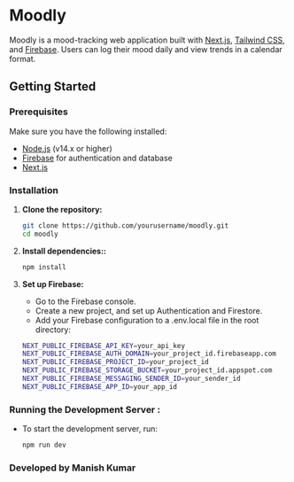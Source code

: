 # Moodly

Moodly is a mood-tracking web application built with [Next.js](https://nextjs.org/), [Tailwind CSS](https://tailwindcss.com/), and [Firebase](https://firebase.google.com/). Users can log their mood daily and view trends in a calendar format.

## Getting Started

### Prerequisites

Make sure you have the following installed:

- [Node.js](https://nodejs.org/) (v14.x or higher)
- [Firebase](https://firebase.google.com/) for authentication and database
- [Next.js](https://nextjs.org/)

### Installation

1. **Clone the repository:**

   ```bash
   git clone https://github.com/yourusername/moodly.git
   cd moodly
   ``` 
2. **Install dependencies::**

   ```bash
   npm install
   ```

3. **Set up Firebase:**

    - Go to the Firebase console.
    - Create a new project, and set up Authentication and Firestore.
    - Add your Firebase configuration to a .env.local file in the root directory:

    ```bash
    NEXT_PUBLIC_FIREBASE_API_KEY=your_api_key
    NEXT_PUBLIC_FIREBASE_AUTH_DOMAIN=your_project_id.firebaseapp.com
    NEXT_PUBLIC_FIREBASE_PROJECT_ID=your_project_id
    NEXT_PUBLIC_FIREBASE_STORAGE_BUCKET=your_project_id.appspot.com
    NEXT_PUBLIC_FIREBASE_MESSAGING_SENDER_ID=your_sender_id
    NEXT_PUBLIC_FIREBASE_APP_ID=your_app_id
    ```

### Running the Development Server :

- To start the development server, run:

    ```bash
    npm run dev
    ```

### Developed by Manish Kumar 
